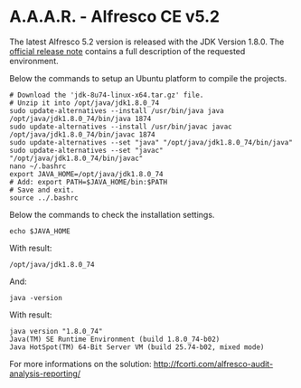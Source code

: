 A.A.A.R. - Alfresco CE v5.2
===

The latest Alfresco 5.2 version is released with the JDK Version 1.8.0.
The [official release note](https://wiki.alfresco.com/wiki/Alfresco_Community_Edition_5.2) contains a full description of the requested environment.

Below the commands to setup an Ubuntu platform to compile the projects.

    # Download the 'jdk-8u74-linux-x64.tar.gz' file.
    # Unzip it into /opt/java/jdk1.8.0_74
    sudo update-alternatives --install /usr/bin/java java /opt/java/jdk1.8.0_74/bin/java 1874
    sudo update-alternatives --install /usr/bin/javac javac /opt/java/jdk1.8.0_74/bin/javac 1874
    sudo update-alternatives --set "java" "/opt/java/jdk1.8.0_74/bin/java"
    sudo update-alternatives --set "javac" "/opt/java/jdk1.8.0_74/bin/javac"
    nano ~/.bashrc
    export JAVA_HOME=/opt/java/jdk1.8.0_74
    # Add: export PATH=$JAVA_HOME/bin:$PATH
    # Save and exit.
    source ../.bashrc

Below the commands to check the installation settings.

    echo $JAVA_HOME

With result:

    /opt/java/jdk1.8.0_74

And:

    java -version

With result:

    java version "1.8.0_74"
    Java(TM) SE Runtime Environment (build 1.8.0_74-b02)
    Java HotSpot(TM) 64-Bit Server VM (build 25.74-b02, mixed mode)

For more informations on the solution:
http://fcorti.com/alfresco-audit-analysis-reporting/
